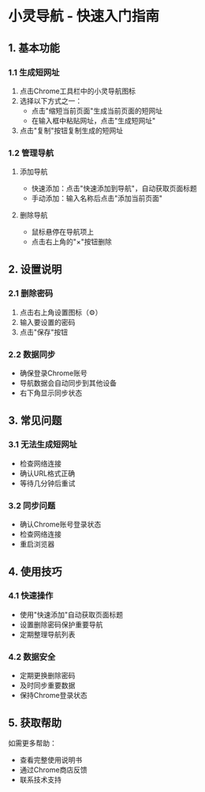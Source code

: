# 小灵导航 - 快速入门指南

## 1. 基本功能

### 1.1 生成短网址
1. 点击Chrome工具栏中的小灵导航图标
2. 选择以下方式之一：
   - 点击"缩短当前页面"生成当前页面的短网址
   - 在输入框中粘贴网址，点击"生成短网址"
3. 点击"复制"按钮复制生成的短网址

### 1.2 管理导航
1. 添加导航
   - 快速添加：点击"快速添加到导航"，自动获取页面标题
   - 手动添加：输入名称后点击"添加当前页面"

2. 删除导航
   - 鼠标悬停在导航项上
   - 点击右上角的"×"按钮删除

## 2. 设置说明

### 2.1 删除密码
1. 点击右上角设置图标（⚙）
2. 输入要设置的密码
3. 点击"保存"按钮

### 2.2 数据同步
- 确保登录Chrome账号
- 导航数据会自动同步到其他设备
- 右下角显示同步状态

## 3. 常见问题

### 3.1 无法生成短网址
- 检查网络连接
- 确认URL格式正确
- 等待几分钟后重试

### 3.2 同步问题
- 确认Chrome账号登录状态
- 检查网络连接
- 重启浏览器

## 4. 使用技巧

### 4.1 快速操作
- 使用"快速添加"自动获取页面标题
- 设置删除密码保护重要导航
- 定期整理导航列表

### 4.2 数据安全
- 定期更换删除密码
- 及时同步重要数据
- 保持Chrome登录状态

## 5. 获取帮助

如需更多帮助：
- 查看完整使用说明书
- 通过Chrome商店反馈
- 联系技术支持 